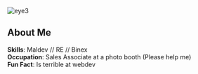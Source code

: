 ![eye3](https://github.com/user-attachments/assets/b3e474fd-7717-4cef-8212-1c10b9ba5868)


## About Me
**Skills**: Maldev // RE // Binex
<br>
**Occupation**: Sales Associate at a photo booth (Please help me)
<br>
**Fun Fact**: Is terrible at webdev
